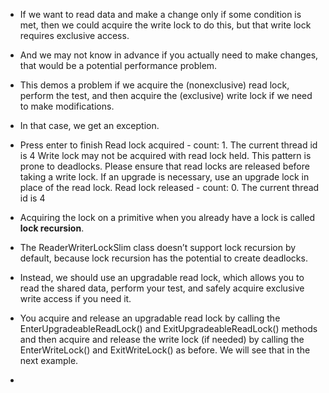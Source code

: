 - If we want to read data and make a change only if some condition is met, then we could acquire the write lock to do this, but that write lock requires exclusive access. 

- And we may not know in advance if you actually need to make changes, that would be a potential performance problem.

- This demos a problem if we acquire the (nonexclusive) read lock, perform the test, and then acquire the (exclusive) write lock if we need to make modifications.

- In that case, we get an exception.

- Press enter to finish
Read lock acquired - count: 1. The current thread id is 4
Write lock may not be acquired with read lock held. This pattern is prone to deadlocks. Please ensure that read locks are released before taking a write lock. If an upgrade is necessary, use an upgrade lock in place of the read lock.
Read lock released - count: 0. The current thread id is 4

- Acquiring the lock on a primitive when you already have a lock is called **lock recursion**. 

- The ReaderWriterLockSlim class doesn’t support lock recursion by default, because lock recursion has the potential to create deadlocks. 

- Instead, we should use an upgradable read lock, which allows you to read the shared data, perform your test, and safely acquire exclusive write access if you need it. 

- You acquire and release an upgradable read lock by calling the EnterUpgradeableReadLock() and ExitUpgradeableReadLock() methods and then acquire and release the write lock (if needed) by calling the EnterWriteLock() and ExitWriteLock() as before. We will see that in the next example.

- 